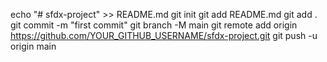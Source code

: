 echo "# sfdx-project" >> README.md
git init
git add README.md
git add .
git commit -m "first commit"
git branch -M main
git remote add origin https://github.com/YOUR_GITHUB_USERNAME/sfdx-project.git
git push -u origin main

